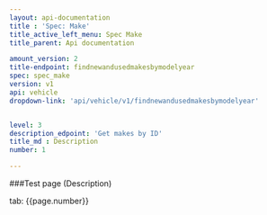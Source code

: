 ```yaml
---
layout: api-documentation
title : 'Spec: Make'
title_active_left_menu: Spec Make
title_parent: Api documentation

amount_version: 2
title-endpoint: findnewandusedmakesbymodelyear
spec: spec_make
version: v1
api: vehicle
dropdown-link: 'api/vehicle/v1/findnewandusedmakesbymodelyear'


level: 3
description_edpoint: 'Get makes by ID'
title_md : Description
number: 1

---
```



###Test page (Description)

tab: {{page.number}}

